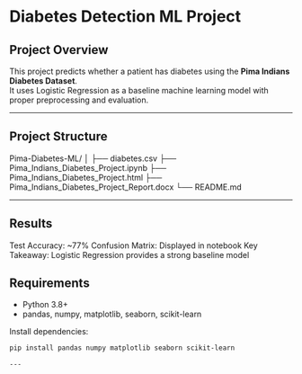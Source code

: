 # Diabetes Detection ML Project

## Project Overview
This project predicts whether a patient has diabetes using the **Pima Indians Diabetes Dataset**.  
It uses Logistic Regression as a baseline machine learning model with proper preprocessing and evaluation.

---

## Project Structure
Pima-Diabetes-ML/
│
├── diabetes.csv
├── Pima_Indians_Diabetes_Project.ipynb
├── Pima_Indians_Diabetes_Project.html
├── Pima_Indians_Diabetes_Project_Report.docx
└── README.md


---

## Results

Test Accuracy: ~77%
Confusion Matrix: Displayed in notebook
Key Takeaway: Logistic Regression provides a strong baseline model 

## Requirements
- Python 3.8+
- pandas, numpy, matplotlib, seaborn, scikit-learn

Install dependencies:
```bash
pip install pandas numpy matplotlib seaborn scikit-learn

---



